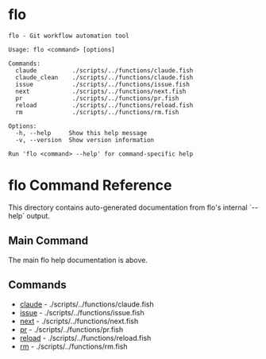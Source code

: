# flo

```
flo - Git workflow automation tool

Usage: flo <command> [options]

Commands:
  claude          ./scripts/../functions/claude.fish
  claude_clean    ./scripts/../functions/claude.fish
  issue           ./scripts/../functions/issue.fish
  next            ./scripts/../functions/next.fish
  pr              ./scripts/../functions/pr.fish
  reload          ./scripts/../functions/reload.fish
  rm              ./scripts/../functions/rm.fish

Options:
  -h, --help     Show this help message
  -v, --version  Show version information

Run 'flo <command> --help' for command-specific help
```

# flo Command Reference

This directory contains auto-generated documentation from flo's internal \`--help\` output.

## Main Command

The main flo help documentation is above.

## Commands

- [claude](claude/) - ./scripts/../functions/claude.fish
- [issue](issue.md) - ./scripts/../functions/issue.fish
- [next](next.md) - ./scripts/../functions/next.fish
- [pr](pr.md) - ./scripts/../functions/pr.fish
- [reload](reload.md) - ./scripts/../functions/reload.fish
- [rm](rm.md) - ./scripts/../functions/rm.fish

